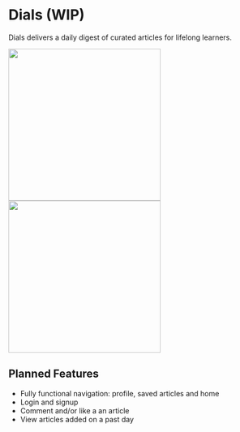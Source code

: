 # Dials (WIP)

Dials delivers a daily digest of curated articles for lifelong learners.


<img src="https://github.com/Rohan-cp/kno-logic/assets/49758803/46112e92-695a-4706-ab9d-8cee447ab750" width="300">

<img src="https://github.com/Rohan-cp/kno-logic/assets/49758803/0d106aae-03cf-40df-a2e6-88c4acf4fd6f" width="300">



## Planned Features
- Fully functional navigation: profile, saved articles and home
- Login and signup
- Comment and/or like a an article
- View articles added on a past day
